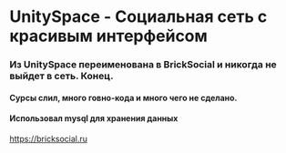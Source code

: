 # UnitySpace - Социальная сеть с красивым интерфейсом

### Из UnitySpace переименована в BrickSocial и никогда не выйдет в сеть. Конец.
#### Сурсы слил, много говно-кода и много чего не сделано. 
#### Использовал mysql для хранения данных
https://bricksocial.ru
